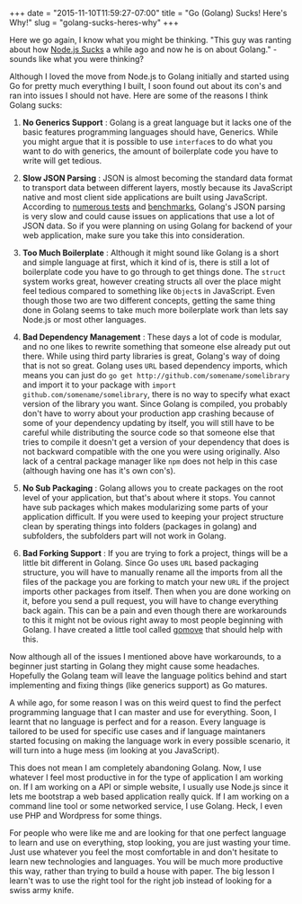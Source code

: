 +++
date = "2015-11-10T11:59:27-07:00"
title = "Go (Golang) Sucks! Here's Why!"
slug = "golang-sucks-heres-why"
+++

Here we go again, I know what you might be thinking. "This guy was ranting about how [Node.js Sucks](/blog/2014/10/15/node-js-sucks-heres-why/) a while ago and now he is on about Golang." - sounds like what you were thinking?

Although I loved the move from Node.js to Golang initially and started using Go for pretty much everything I built, I soon found out about its con's and ran into issues I should not have. Here are some of the reasons I think Golang sucks:

 1. **No Generics Support** : Golang is a great language but it lacks one of the basic features programming languages should have, Generics. While you might argue that it is possible to use `interface`s to do what you want to do with generics, the amount of boilerplate code you have to write will get tedious.

 2. **Slow JSON Parsing** : JSON is almost becoming the standard data format to transport data between different layers, mostly because its JavaScript native and most client side applications are built using JavaScript. According to [numerous tests](http://stackoverflow.com/questions/29282231/go-json-decoding-is-very-slow-what-would-be-a-better-way-to-do-it) and [benchmarks](https://code.google.com/p/go/issues/detail?id=5683), Golang's JSON parsing is very slow and could cause issues on applications that use a lot of JSON data. So if you were planning on using Golang for backend of your web application, make sure you take this into consideration.

 3. **Too Much Boilerplate** : Although it might sound like Golang is a short and simple language at first, which it kind of is, there is  still a lot of boilerplate code you have to go through to get things done. The `struct` system works great, however creating structs all over the place might feel tedious compared to something like `Object`s in JavaScript. Even though those two are two different concepts, getting the same thing done in Golang seems to take much more boilerplate work than lets say Node.js or most other languages.

 4. **Bad Dependency Management** : These days a lot of code is modular, and no one likes to rewrite something that someone else already put out there. While using third party libraries is great, Golang's way of doing that is not so great. Golang uses `URL` based dependency imports, which means you can just do `go get http://github.com/somename/somelibrary` and import it to your package with `import github.com/somename/somelibrary`, there is no way to specify what exact version of the library you want. Since Golang is compiled, you probably don't have to worry about your production app crashing because of some of your dependency updating by itself, you will still have to be careful while distributing the source code so that someone else that tries to compile it doesn't get a version of your dependency that does is not backward compatible with the one you were using originally. Also lack of a central package manager like `npm` does not help in this case (although having one has it's own con's).

 5. **No Sub Packaging** : Golang allows you to create packages on the root level of your application, but that's about where it stops. You cannot have sub packages which makes modularizing some parts of your application difficult. If you were used to keeping your project structure clean by sperating things into folders (packages in golang) and subfolders, the subfolders part will not work in Golang.

 6. **Bad Forking Support** : If you are trying to fork a project, things will be a little bit different in Golang. Since Go uses `URL` based packaging structure, you will have to manually rename all the imports from all the files of the package you are forking to match your new `URL` if the project imports other packages from itself. Then when you are done working on it, before you send a pull request, you will have to change everything back again. This can be a pain and even though there are workarounds to this it might not be ovious right away to most people beginning with Golang. I have created a little tool called [gomove](https://github.com/KSubedi/gomove) that should help with this.

Now although all of the issues I mentioned above have workarounds, to a beginner just starting in Golang they might cause some headaches. Hopefully the Golang team will leave the language politics behind and start implementing and fixing things (like generics support) as Go matures. 

A while ago, for some reason I was on this weird quest to find the perfect programming language that I can master and use for everything. Soon, I learnt that no language is perfect and for a reason. Every language is tailored to be used for specific use cases and if language maintaners started focusing on making the language work in every possible scenario, it will turn into a huge mess (im looking at you JavaScript). 

This does not mean I am completely abandoning Golang. Now, I use whatever I feel most productive in for the type of application I am working on. If I am working on a API or simple website, I usually use Node.js since it lets me bootstrap a web based application really quick. If I am working on a command line tool or some networked service, I use Golang. Heck, I even use PHP and Wordpress for some things.

For people who were like me and are looking for that one perfect language to learn and use on everything, stop looking, you are just wasting your time. Just use whatever you feel the most comfortable in and don't hesitate to learn new technologies and languages. You will be much more productive this way, rather than trying to build a house with paper. The big lesson I learn't was to use the right tool for the right job instead of looking for a swiss army knife.